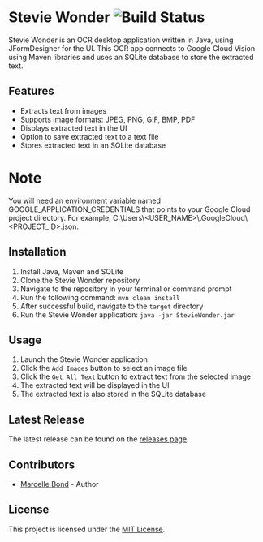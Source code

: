# Stevie Wonder ![Build Status](https://github.com/MarcelleBond/stevie_wonder/blob/master/.github/workflows/maven-publish.yml/badge.svg)

Stevie Wonder is an OCR desktop application written in Java, using JFormDesigner for the UI. This OCR app connects to Google Cloud Vision using Maven libraries and uses an SQLite database to store the extracted text.

## Features

- Extracts text from images
- Supports image formats: JPEG, PNG, GIF, BMP, PDF
- Displays extracted text in the UI
- Option to save extracted text to a text file
- Stores extracted text in an SQLite database

# Note 

You will need an environment variable named GOOGLE_APPLICATION_CREDENTIALS that points to your Google Cloud project directory. For example, C:\Users\\<USER_NAME>\\.GoogleCloud\\<PROJECT_ID>.json.

## Installation

1. Install Java, Maven and SQLite
2. Clone the Stevie Wonder repository
3. Navigate to the repository in your terminal or command prompt
4. Run the following command: `mvn clean install`
5. After successful build, navigate to the `target` directory
6. Run the Stevie Wonder application: `java -jar StevieWonder.jar`

## Usage

1. Launch the Stevie Wonder application
2. Click the `Add Images` button to select an image file
3. Click the `Get All Text` button to extract text from the selected image
4. The extracted text will be displayed in the UI
6. The extracted text is also stored in the SQLite database

## Latest Release

The latest release can be found on the [releases page](https://github.com/MarcelleBond/stevie_wonder/releases/latest).

## Contributors

- [Marcelle Bond](https://github.com/MarcelleBond) - Author

## License

This project is licensed under the [MIT License](https://opensource.org/licenses/MIT).
